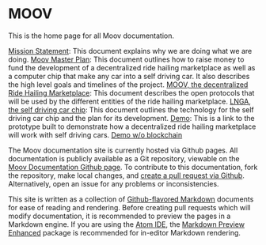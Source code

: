 
# MOOV

This is the home page for all Moov documentation.

[Mission Statement](mission.md): This document explains why we are doing what we are doing.
[Moov Master Plan](master_plan.md): This document outlines how to raise money to fund the development of a decentralized ride hailing marketplace as well as a computer chip that make any car into a self driving car. It also describes the high level goals and timelines of the project.
[MOOV, the decentralized Ride Hailing Marketplace](whitepaper/index.md): This document describes the open protocols that will be used by the different entities of the ride hailing marketplace.
[LNGA, the self driving car chip](avStack.md): This document outlines the technology for the self driving car chip and the plan for its development.
[Demo](https://moovlab.online:8000): This is a link to the prototype built to demonstrate how a decentralized ride hailing marketplace will work with self driving cars. [Demo w/o blockchain](https://45.79.86.248:8000)


The Moov documentation site is currently hosted via Github pages. All documentation is publicly available as a Git repository, viewable on the [Moov Documentation Github page](https://github.com/Moov-Organization/Moov-Documentation). To contribute to this documentation, fork the repository, make local changes, and [create a pull request via Github](https://help.github.com/articles/creating-a-pull-request-from-a-fork/). Alternatively, open an issue for any problems or inconsistencies.

This site is written as a collection of [Github-flavored Markdown](https://github.com/adam-p/markdown-here/wiki/Markdown-Cheatsheet) documents for ease of reading and rendering. Before creating pull requests which will modify documentation, it is recommended to preview the pages in a Markdown engine. If you are using the [Atom IDE](https://atom.io/), the [Markdown Preview Enhanced](https://atom.io/packages/markdown-preview-enhanced) package is recommended for in-editor Markdown rendering.
